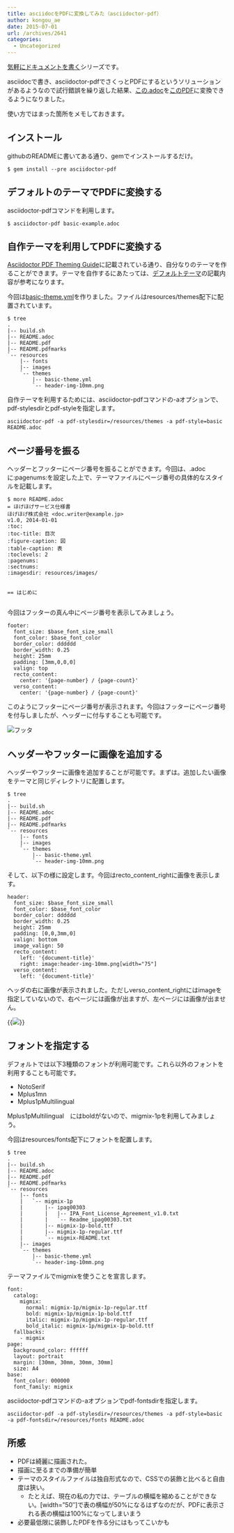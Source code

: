 ```yaml
---
title: asciidocをPDFに変換してみた（asciidoctor-pdf）
author: kongou_ae
date: 2015-07-01
url: /archives/2641
categories:
  - Uncategorized
---
```

[気軽にドキュメントを書く][1]シリーズです。

asciidocで書き、asciidoctor-pdfでさくっとPDFにするというソリューションがあるようなので試行錯誤を繰り返した結果、[この.adoc][2]を[このPDF][3]に変換できるようになりました。

使い方ではまった箇所をメモしておきます。

## インストール

githubのREADMEに書いてある通り、gemでインストールするだけ。

<pre><code>$ gem install --pre asciidoctor-pdf
</code></pre>

## デフォルトのテーマでPDFに変換する

asciidoctor-pdfコマンドを利用します。

<pre><code>$ asciidoctor-pdf basic-example.adoc
</code></pre>

## 自作テーマを利用してPDFに変換する

[Asciidoctor PDF Theming Guide][4]に記載されている通り、自分なりのテーマを作ることができます。テーマを自作するにあたっては、[デフォルトテーマ][5]の記載内容が参考になります。

今回は[basic-theme.yml][6]を作りました。ファイルはresources/themes配下に配置されています。

<pre><code>$ tree
.
|-- build.sh
|-- README.adoc
|-- README.pdf
|-- README.pdfmarks
`-- resources
    |-- fonts
    |-- images
    `-- themes
        |-- basic-theme.yml
        `-- header-img-10mm.png
</code></pre>

自作テーマを利用するためには、asciidoctor-pdfコマンドの-aオプションで、pdf-stylesdirとpdf-styleを指定します。

<pre><code>asciidoctor-pdf -a pdf-stylesdir=/resources/themes -a pdf-style=basic README.adoc
</code></pre>

## ページ番号を振る

ヘッダーとフッターにページ番号を振ることができます。今回は、.adocに:pagenums:を設定した上で、テーマファイルにページ番号の具体的なスタイルを記載します。

<pre><code>$ more README.adoc                                                                                   
= ほげほげサービス仕様書
ほげほげ株式会社 &lt;doc.writer@example.jp&gt;
v1.0, 2014-01-01
:toc:
:toc-title: 目次
:figure-caption: 図
:table-caption: 表
:toclevels: 2
:pagenums:
:sectnums:
:imagesdir: resources/images/


== はじめに

</code></pre>

今回はフッターの真ん中にページ番号を表示してみましょう。

<pre><code>footer:
  font_size: $base_font_size_small
  font_color: $base_font_color
  border_color: dddddd
  border_width: 0.25
  height: 25mm
  padding: [3mm,0,0,0]
  valign: top
  recto_content:
    center: &#039;{page-number} / {page-count}&#039;
  verso_content:
    center: &#039;{page-number} / {page-count}&#039;
</code></pre>

このようにフッターにページ番号が表示されます。今回はフッターにページ番号を付与しましたが、ヘッダーに付与することも可能です。

![フッタ][7]

## ヘッダーやフッターに画像を追加する

ヘッダーやフッターに画像を追加することが可能です。まずは。追加したい画像をテーマと同じディレクトリに配置します。

<pre><code>$ tree
.
|-- build.sh
|-- README.adoc
|-- README.pdf
|-- README.pdfmarks
`-- resources
    |-- fonts
    |-- images
    `-- themes
        |-- basic-theme.yml
        `-- header-img-10mm.png
</code></pre>

そして、以下の様に設定します。今回はrecto\_content\_rightに画像を表示します。

<pre><code>header:
  font_size: $base_font_size_small
  font_color: $base_font_color
  border_color: dddddd
  border_width: 0.25
  height: 25mm
  padding: [0,0,3mm,0]
  valign: bottom
  image_valign: 50
  recto_content:
    left: &#039;{document-title}&#039;
    right: image:header-img-10mm.png[width="75"]
  verso_content:
    left: &#039;{document-title}&#039;
</code></pre>

ヘッダの右に画像が表示されました。ただしverso\_content\_rightにはimageを指定していないので、右ページには画像が出ますが、左ページには画像が出ません。

{{<img src="https://aimless.jp/blog/wp-content/uploads/2015/07/asciidoctor_header_image.png">}}

## フォントを指定する

デフォルトでは以下3種類のフォントが利用可能です。これら以外のフォントを利用することも可能です。

  * NotoSerif
  * Mplus1mn
  * Mplus1pMultilingual

Mplus1pMultilingual　にはboldがないので、migmix-1pを利用してみましょう。

今回はresources/fonts配下にフォントを配置します。

<pre><code>$ tree                                                                                   
.
|-- build.sh
|-- README.adoc
|-- README.pdf
|-- README.pdfmarks
`-- resources
    |-- fonts
    |   `-- migmix-1p
    |       |-- ipag00303
    |       |   |-- IPA_Font_License_Agreement_v1.0.txt
    |       |   `-- Readme_ipag00303.txt
    |       |-- migmix-1p-bold.ttf
    |       |-- migmix-1p-regular.ttf
    |       `-- migmix-README.txt
    |-- images
    `-- themes
        |-- basic-theme.yml
        `-- header-img-10mm.png
</code></pre>

テーマファイルでmigmixを使うことを宣言します。

<pre><code>font:
  catalog:
    migmix:
      normal: migmix-1p/migmix-1p-regular.ttf
      bold: migmix-1p/migmix-1p-bold.ttf
      italic: migmix-1p/migmix-1p-regular.ttf
      bold_italic: migmix-1p/migmix-1p-bold.ttf
  fallbacks:
    - migmix                                                                                                               
page:
  background_color: ffffff
  layout: portrait
  margin: [30mm, 30mm, 30mm, 30mm]
  size: A4
base:
  font_color: 000000
  font_family: migmix
</code></pre>

asciidoctor-pdfコマンドの-aオプションでpdf-fontsdirを指定します。

<pre><code>asciidoctor-pdf -a pdf-stylesdir=/resources/themes -a pdf-style=basic -a pdf-fontsdir=/resources/fonts README.adoc
</code></pre>

## 所感

  * PDFは綺麗に描画された。
  * 描画に至るまでの準備が簡単
  * テーマのスタイルファイルは独自形式なので、CSSでの装飾と比べると自由度は狭い。
      * たとえば、現在の私の力では、テーブルの横幅を縮めることができない。[width=&#8221;50&#8243;]で表の横幅が50%になるはずなのだが、PDFに表示される表の横幅は100%になってしまいまう
  * 必要最低限に装飾したPDFを作る分にはもってこいかも

 [1]: https://aimless.jp/blog/blog/archives/2506
 [2]: https://gist.githubusercontent.com/kongou-ae/a3df7fb5aedf644acd72/raw/3227df201731519db0974813c1ff1f49dff19cc3/README.adoc
 [3]: https://aimless.jp/blog/wp-content/uploads/2015/07/README.pdf
 [4]: https://github.com/asciidoctor/asciidoctor-pdf/blob/master/docs/theming-guide.adoc
 [5]: https://github.com/asciidoctor/asciidoctor-pdf/blob/master/data/themes/default-theme.yml
 [6]: https://gist.github.com/kongou-ae/46291f86c53d959271a7
 [7]: https://aimless.jp/blog/wp-content/uploads/2015/07/asciidoctor_page_number.png
